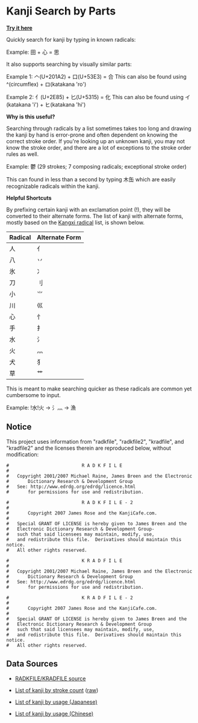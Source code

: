 # Kanji Search by Parts

**[Try it here](https://rewhowe.github.io/kanji/)**

Quickly search for kanji by typing in known radicals:

Example: 田 + 心 = 思

It also supports searching by visually similar parts:

Example 1: 𠆢(U+201A2) + 口(U+53E3) = 合
This can also be found using ^(circumflex) + ロ(katakana 'ro')

Example 2: ⺅(U+2E85) + 匕(U+5315) = 化
This can also be found using イ(katakana 'i') + ヒ(katakana 'hi')

**Why is this useful?**

Searching through radicals by a list sometimes takes too long and drawing the kanji by hand is error-prone and often dependent on knowing the correct stroke order. If you're looking up an unknown kanji, you may not know the stroke order, and there are a lot of exceptions to the stroke order rules as well.

Example: 鬱 (29 strokes; 7 composing radicals; exceptional stroke order)

This can found in less than a second by typing 木缶 which are easily recognizable radicals within the kanji.

**Helpful Shortcuts**

By prefixing certain kanji with an exclamation point (!), they will be converted to their alternate forms. The list of kanji with alternate forms, mostly based on the [Kangxi radical](https://en.wikipedia.org/wiki/Kangxi_radical) list, is shown below.

| Radical | Alternate Form |
|---------|----------------|
| 人      | ⺅             |
| 八      | 丷             |
| 氷      | 冫             |
| 刀      | ⺉             |
| 小      | ⺌             |
| 川      | 巛             |
| 心      | ⺖             |
| 手      | ⺘             |
| 水      | ⺡             |
| 火      | 灬             |
| 犬      | ⺨             |
| 草      | ⺾             |

This is meant to make searching quicker as these radicals are common yet cumbersome to input.

Example: !水!火 → ⺡⺣ → 漁

## Notice

This project uses information from "radkfile", "radkfile2", "kradfile", and "kradfile2" and the licenses therein are reproduced below, without modification:

```
#                           R A D K F I L E
#
#	Copyright 2001/2007 Michael Raine, James Breen and the Electronic
#       Dictionary Research & Development Group
#	See: http://www.edrdg.org/edrdg/licence.html
#       for permissions for use and redistribution.
```

```
#                           R A D K F I L E - 2
#
#       Copyright 2007 James Rose and the KanjiCafe.com.
#
#   Special GRANT OF LICENSE is hereby given to James Breen and the
#   Electronic Dictionary Research & Development Group-
#   such that said licensees may maintain, modify, use,
#   and redistribute this file.  Derivatives should maintain this notice.
#   All other rights reserved.
```

```
#                           K R A D F I L E
#
#	Copyright 2001/2007 Michael Raine, James Breen and the Electronic
#       Dictionary Research & Development Group 
#	See: http://www.edrdg.org/edrdg/licence.html
#       for permissions for use and redistribution.
```

```
#                           K R A D F I L E - 2
#
#       Copyright 2007 James Rose and the KanjiCafe.com.
#
#   Special GRANT OF LICENSE is hereby given to James Breen and the
#   Electronic Dictionary Research & Development Group 
#   such that said licensees may maintain, modify, use,
#   and redistribute this file.  Derivatives should maintain this notice.
#   All other rights reserved.
```

## Data Sources

* [RADKFILE/KRADFILE source](http://www.edrdg.org/krad/kradinf.html)

* [List of kanji by stroke count](https://github.com/idreyn/quantifying-simplified-chinese/blob/master/data/strokes.csv) ([raw](https://raw.githubusercontent.com/idreyn/quantifying-simplified-chinese/master/data/strokes.csv))

* [List of kanji by usage (Japanese)](https://kanjicards.org/kanji-list-by-freq.html)

* [List of kanji by usage (Chinese)](http://technology.chtsai.org/charfreq/sorted.html)

